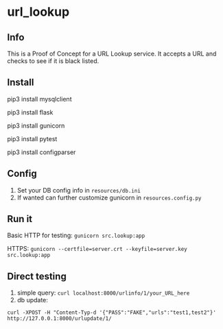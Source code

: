 # url_lookup

## Info
This is a Proof of Concept for a URL Lookup service. It accepts a URL and checks
to see if it is black listed.

## Install
pip3 install mysqlclient

pip3 install flask

pip3 install gunicorn

pip3 install pytest

pip3 install configparser

## Config
1. Set your DB config info in `resources/db.ini`
2. If wanted can further customize gunicorn in `resources.config.py`

## Run it
Basic HTTP for testing: `gunicorn src.lookup:app`

HTTPS: `gunicorn --certfile=server.crt --keyfile=server.key src.lookup:app`

## Direct testing
1. simple query: `curl localhost:8000/urlinfo/1/your_URL_here`
2. db update:

```
curl -XPOST -H "Content-Typ-d '{"PASS":"FAKE","urls":"test1,test2"}' http://127.0.0.1:8000/urlupdate/1/
```

